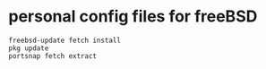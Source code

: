 # personal config files for freeBSD

    freebsd-update fetch install
    pkg update
    portsnap fetch extract
    
